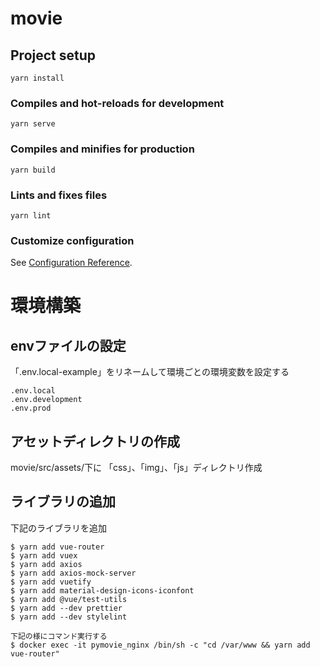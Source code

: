 # movie

## Project setup
```
yarn install
```

### Compiles and hot-reloads for development
```
yarn serve
```

### Compiles and minifies for production
```
yarn build
```

### Lints and fixes files
```
yarn lint
```

### Customize configuration
See [Configuration Reference](https://cli.vuejs.org/config/).

# 環境構築

## envファイルの設定

「.env.local-example」をリネームして環境ごとの環境変数を設定する

```
.env.local
.env.development
.env.prod
```

## アセットディレクトリの作成

movie/src/assets/下に
「css」、「img」、「js」ディレクトリ作成

## ライブラリの追加

下記のライブラリを追加

```
$ yarn add vue-router
$ yarn add vuex
$ yarn add axios
$ yarn add axios-mock-server
$ yarn add vuetify
$ yarn add material-design-icons-iconfont
$ yarn add @vue/test-utils
$ yarn add --dev prettier
$ yarn add --dev stylelint

下記の様にコマンド実行する
$ docker exec -it pymovie_nginx /bin/sh -c "cd /var/www && yarn add vue-router"
```
